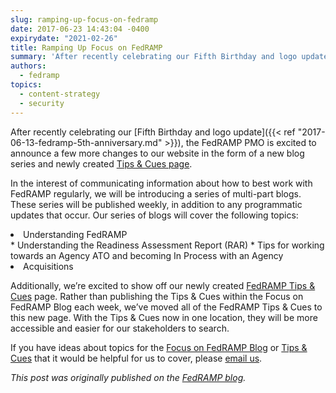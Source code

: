 ```yaml
---
slug: ramping-up-focus-on-fedramp
date: 2017-06-23 14:43:04 -0400
expirydate: "2021-02-26"
title: Ramping Up Focus on FedRAMP
summary: 'After recently celebrating our Fifth Birthday and logo update, the FedRAMP PMO is excited to announce a few more changes to our website in the form of a new blog series and newly created Tips & Cues page. In the interest of communicating information about how to best work with FedRAMP regularly, we will be'
authors:
  - fedramp
topics:
  - content-strategy
  - security
---
```


After recently celebrating our [Fifth Birthday and logo update]({{< ref "2017-06-13-fedramp-5th-anniversary.md" >}}), the FedRAMP PMO is excited to announce a few more changes to our website in the form of a new blog series and newly created [Tips & Cues page](https://www.fedramp.gov/?p=66820).

In the interest of communicating information about how to best work with FedRAMP regularly, we will be introducing a series of multi-part blogs. These series will be published weekly, in addition to any programmatic updates that occur. Our series of blogs will cover the following topics:

<li class="first-child">
  Understanding FedRAMP
</li>
  * Understanding the Readiness Assessment Report (RAR)
  * Tips for working towards an Agency ATO and becoming In Process with an Agency
<li class="last-child">
  Acquisitions
</li>

Additionally, we’re excited to show off our newly created [FedRAMP Tips & Cues](https://www.fedramp.gov/resources/fedramp-tips-cues/) page. Rather than publishing the Tips & Cues within the Focus on FedRAMP Blog each week, we’ve moved all of the FedRAMP Tips & Cues to this new page. With the Tips & Cues now in one location, they will be more accessible and easier for our stakeholders to search.

If you have ideas about topics for the [Focus on FedRAMP Blog](https://www.fedramp.gov/focus-on-fedramp/) or [Tips & Cues](https://www.fedramp.gov/resources/fedramp-tips-cues/) that it would be helpful for us to cover, please [email us](mailto:info@fedramp.gov).

_This post was originally published on the [FedRAMP blog](https://www.fedramp.gov/focus-on-fedramp/)._
